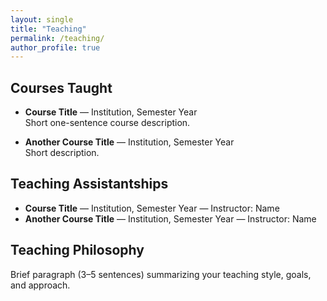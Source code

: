 ```yaml
---
layout: single
title: "Teaching"
permalink: /teaching/
author_profile: true
---
```


## Courses Taught
- **Course Title** — Institution, Semester Year  
  Short one-sentence course description.

- **Another Course Title** — Institution, Semester Year  
  Short description.

## Teaching Assistantships
- **Course Title** — Institution, Semester Year — Instructor: Name
- **Another Course Title** — Institution, Semester Year — Instructor: Name

## Teaching Philosophy
Brief paragraph (3–5 sentences) summarizing your teaching style, goals, and approach.


